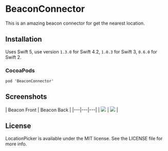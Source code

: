 # BeaconConnector
This is an amazing beacon connector for get the nearest location.

## Installation

Uses Swift 5, use version `1.3.0` for Swift 4.2, `1.0.3` for Swift 3, `0.6.0` for Swift 2.

### CocoaPods

```
pod 'BeaconConnector'
```

## Screenshots
| Beacon Front | Beacon Back | 
|---|---|---|
| ![][screen1] | ![][screen2] | 


## License

LocationPicker is available under the MIT license. See the LICENSE file for more info.

[screen1]: https://github.com/thisharika/BeaconConnector/blob/master/Screenshots/BeaconBack.jpg
[screen2]: https://github.com/thisharika/BeaconConnector/blob/master/Screenshots/BeaconFront.jpg



